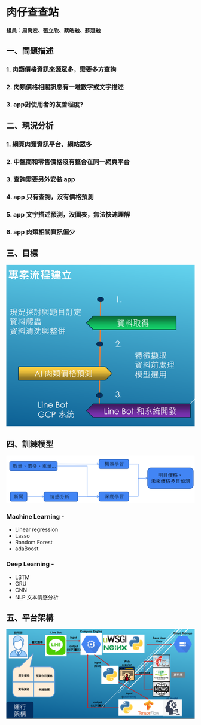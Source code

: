 肉仔查查站
================
#### 組員：周禹宏、張立欣、蔡皓融、蘇冠融
一、問題描述
-----------
### 1. 肉類價格資訊來源眾多，需要多方查詢
### 2. 肉類價格相關訊息有一堆數字或文字描述
### 3. app對使用者的友善程度?
### 
二、現況分析
-----------
### 1. 網頁肉類資訊平台、網站眾多
### 2. 中盤商和零售價格沒有整合在同一網頁平台
### 3. 查詢需要另外安裝 app
### 4. app 只有查詢，沒有價格預測
### 5. app 文字描述預測，沒圖表，無法快速理解
### 6. app 肉類相關資訊偏少
###
三、目標
----------------
![專案流程](./loop1.png)
###
四、訓練模型
----------------
![訓練架構](./MLDL_r2.png)
### Machine Learning - 
+ Linear regression
+ Lasso
+ Random Forest
+ adaBoost
### Deep Learning - 
+ LSTM
+ GRU
+ CNN
+ NLP 文本情感分析
###
五、平台架構
-----------
![系統架構](./gcp.png)






